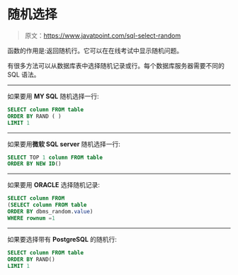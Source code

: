 # 随机选择

> 原文：<https://www.javatpoint.com/sql-select-random>

函数的作用是:返回随机行。它可以在在线考试中显示随机问题。

有很多方法可以从数据库表中选择随机记录或行。每个数据库服务器需要不同的 SQL 语法。

* * *

如果要用 **MY SQL** 随机选择一行:

```sql
SELECT column FROM table
ORDER BY RAND ( )
LIMIT 1

```

* * *

如果要用**微软 SQL server** 随机选择一行:

```sql
SELECT TOP 1 column FROM table
ORDER BY NEW ID()

```

* * *

如果要用 **ORACLE** 选择随机记录:

```sql
SELECT column FROM
(SELECT column FROM table
ORDER BY dbms_random.value)
WHERE rownum =1

```

* * *

如果要选择带有 **PostgreSQL** 的随机行:

```sql
SELECT column FROM table
ORDER BY RAND()
LIMIT 1

```